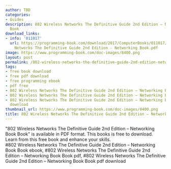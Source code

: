 ```yaml
---
author: TBD
categories:
- Guides
description: 802 Wireless Networks The Definitive Guide 2nd Edition – Networking Book
  Book
download_links:
- info: '011017'
  url: https://programming-book.com/download/2017/ComputerBooks/011017/802 Wireless
    Networks The Definitive Guide 2nd Edition - Networking Book.pdf
image: https://www.programming-book.com/doc-images/8400.png
layout: post
permalink: /802-wireless-networks-the-definitive-guide-2nd-edition-networking-book-book.html
tags:
- free book download
- free pdf download
- free programming ebook
- pdf free
- 802 Wireless Networks The Definitive Guide 2nd Edition – Networking Book Book ebook
- 802 Wireless Networks The Definitive Guide 2nd Edition – Networking Book Book pdf
- 802 Wireless Networks The Definitive Guide 2nd Edition – Networking Book Book pdf
  download
thumbnail_url: https://www.programming-book.com/doc-images/8400.png
title: 802 Wireless Networks The Definitive Guide 2nd Edition – Networking Book Book
---
```


 
<div class="item-desc text-justify">
  "802 Wireless Networks The Definitive Guide 2nd Edition – Networking Book Book" is available in PDF format. This books is free to download. Learn from this free book and enhance your skills.
  <br>
  #802 Wireless Networks The Definitive Guide 2nd Edition – Networking Book Book ebook, #802 Wireless Networks The Definitive Guide 2nd Edition – Networking Book Book pdf, #802 Wireless Networks The Definitive Guide 2nd Edition – Networking Book Book pdf download
</div>